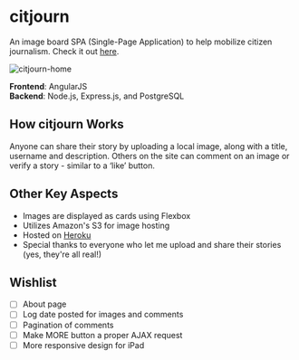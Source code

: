 # citjourn
An image board SPA (Single-Page Application) to help mobilize citizen journalism. Check it out [here](https://citjourn.herokuapp.com/).

![citjourn-home](https://user-images.githubusercontent.com/26869552/31866015-e77c7742-b778-11e7-8cd2-8b34e940b678.png)

**Frontend**: AngularJS <br>
**Backend**:  Node.js, Express.js, and PostgreSQL

## How citjourn Works
Anyone can share their story by uploading a local image, along with a title, username and description. Others on the site can comment on an image or verify a story - similar to a ‘like’ button.

## Other Key Aspects
- Images are displayed as cards using Flexbox
- Utilizes Amazon's S3 for image hosting
- Hosted on [Heroku](https://citjourn.herokuapp.com/)
- Special thanks to everyone who let me upload and share their stories (yes, they're all real!)

## Wishlist
- [ ] About page
- [ ] Log date posted for images and comments
- [ ] Pagination of comments
- [ ] Make MORE button a proper AJAX request
- [ ] More responsive design for iPad
